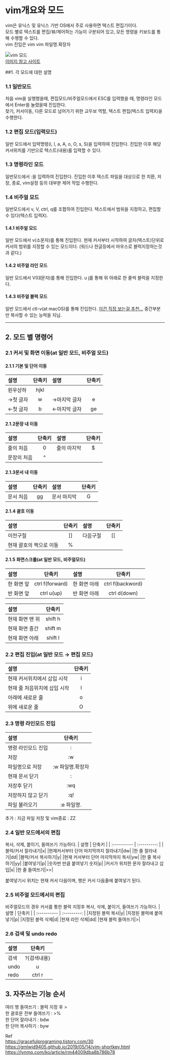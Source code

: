 # vim개요와 모드
vim은 유닉스 및 유닉스 기반 OS에서 주로 사용하면 텍스트 편집기이다.  
모드 별로 텍스트를 편집/뷰/제어하는 기능이 구분되어 있고, 모든 명령을 키보드를 통해 수행할 수 있다.  
vim 진입은 vim vim 파일명.확장자

![vim 모드](https://user-images.githubusercontent.com/75626815/107501437-ba71e100-6bda-11eb-8c66-c059b7d766dd.png)  
[이미지 참고 사이트](https://m.blog.naver.com/nfwscho/220351071053)  

##1. 각 모드에 대한 설명  
  
### 1.1 일반모드
처음 vim을 실행했을때, 편집모드/비주얼모드에서 ESC를 입력했을 때, 명령라인 모드에서 Enter을 눌렸을때 진입한다.  
찾기, 커서이동, 다른 모드로 넘어가기 위한 교두보 역할, 텍스트 편집(텍스트 입력X)을 수행한다.
  
### 1.2 편집 모드(입력모드)  
일반 모드에서 입력명령(i, I, a, A, o, O, s, S)을 입력하여 진입한다.
진입한 이후 해당 커서위치를 기반으로 텍스트(내용)를 입력할 수 있다.
  
### 1.3 명령라인 모드  
일반모드에서 :을 입력하여 진입한다. 
진입한 이후 텍스트 파일을 대상으로 한 치환, 저장, 종료, vim설정 등의 대부분 제어 작업 수행한다.
  
### 1.4 비주얼 모드  
일반모드에서 v, V, ctrl, q를 조합하여 진입한다.
텍스트에서 범위을 지정하고, 편집할 수 있다(텍스트 입력X).
#### 1.4.1 비주얼 모드
일반 모드에서 v(소문자)를 통해 진입한다.
현재 커서부터 시작하여 글자(텍스트)단위로 커서의 범위를 지정할 수 있는 모드이다.
(워드나 한글등에서 마우스로 블럭지정하는것과 같다.)
#### 1.4.2 비주얼 라인 모드
일반 모드에서 V(대문자)를 통해 진입한다.
u j를 통해 위 아래로 한 줄씩 블럭을 지정한다.
#### 1.4.3 비주얼 블럭 모드
일반 모드에서 ctl-v(at macOS)를 통해 진입한다.
[이건 직접 보는걸 추천...](https://m.blog.naver.com/nfwscho/220351071053) 중간부분만 복사할 수 있는 능력을 지님.  
  
***  

## 2. 모드 별 명령어  
### 2.1 커서 및 화면 이동(at 일반 모드, 비주얼 모드)
#### 2.1.1 기본 및 단어 이동  
| 설명 | 단축키 | 설명 | 단축키 |
| :---------- | :---------: | :---------- | :----------: |
|왼우상하| hjkl|||
|→첫 글자 |w| →마지막 글자|e|
|←첫 글자 |b| ←마지막 글자|ge|
#### 2.1.2문장 내 이동  
| 설명 | 단축키 | 설명 | 단축키 |
| :---------- | :---------: | :---------- | :----------: |
|줄의 처음|0|줄의 마지막|$|
|문장의 처음|^||

#### 2.1.3문서 내 이동  
| 설명 | 단축키 | 설명 | 단축키 |
| :---------- | :---------: | :---------- | :----------: |
|문서 처음|gg|문서 마지막|G|  

#### 2.1.4 괄호 이동
| 설명 | 단축키 | 설명 | 단축키 |
| :---------- | :---------: | :---------- | :----------: |
|이전구절|&#93;&#93;|다음구절|&#91;&#91;|  
|현재 괄호의 짝으로 이동|&#37; |||

#### 2.1.5 화면스크롤(at 일반 모드, 비주얼모드)  
| 설명 | 단축키 | 설명 | 단축키 |
| :---------- | :---------: | :---------- | :----------: |
|한 화면 앞|ctrl f(forward)|한 화면 아래|ctrl f(backword)|
|반 화면 앞|ctrl u(up)|반 화면 아래|ctrl d(down)|

| 설명 | 단축키 |
| :---------- | :---------: |
|현재 화면 맨 위 |shift h|
|현재 화면 중간 |shift m|
|현재 화면 아래 |shift l|

### 2.2 편집 진입(at 일반 모드 → 편집 모드)
| 설명 | 단축키 |
| :---------- | :---------: |
|현재 커서위치에서 삽입 시작|i|
|현재 줄 처음위치에 삽입 시작|I|
|아래에 새로운 줄|o|
|위에 새로운 줄|O|

### 2.3 명령 라인모드 진입
| 설명 | 단축키 |
| :---------- | :---------: |
|명령 라인모드 진입|:|
|저장|:w|
|파일명으로 저장|:w 파일명.확장자|
|현재 문서 닫기|:|
|저장후 닫기|:wq|
|저장하지 않고 닫기|:q!|
|파일 불러오기|:e 파일명.|

추가 : 지금 파일 저장 및 vim종료 : ZZ

### 2.4 일반 모드에서의 편집
복사, 삭제, 붙이기, 들여쓰기 가능하다.
| 설명 | 단축키 |
| :---------- | :---------: |
|블럭/커서 잘라내기|x|
|현재커서부터 단어 마지막까지 잘라내기|dw|
|한 줄 잘라내기|dd|
|블럭/커서 복사하기|y|
|현재 커서부터 단어 마지막까지 복사|yw|
|한 줄 복사하기|yy|
|붙여넣기|p|
|숫자번 만큼 붙여넣기 숫자|p|
|커서가 위치한 문자 잘라내고 삽입|s|
|한 줄 들여쓰기|>>|

붙여넣기시 위치는 현재 커서 다음이며, 행은 커서 다음줄에 붙여넣기 된다.

### 2.5 비주얼 모드에서의 편집
비주얼모드의 경우 커서를 통한 블럭 지정후 복사, 삭제, 붙이기, 들여쓰기 가능하다.
| 설명 | 단축키 |
| :---------- | :---------: |
|지정된 블럭 복사|y|
|지정된 블럭에 붙여넣기|p|
|지정된 블럭 삭제|d|
|현재 라인 삭제|dd|
|현재 블럭 들여쓰기|>|

### 2.6 검색 및 undo redo
| 설명 | 단축키 |
| :---------- | :---------: |
|검색|?{검색내용}|
|undo|u|
|redo|ctrl r|

## 3. 자주쓰는 기능 순서
여러 행 들여쓰기 : 블럭 지정 후 >  
한 괄호문 전부 들여쓰기 : >%  
한 단어 잘라내기 : bdw  
한 단어 복사하기 : byw  

Ref  
https://gracefulprograming.tistory.com/30  
https://gmlwjd9405.github.io/2019/05/14/vim-shortkey.html  
https://lynmp.com/ko/article/rm44009dba8b786b78  

